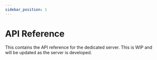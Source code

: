 ```yaml
---
sidebar_position: 1
---
```


# API Reference

This contains the API reference for the dedicated server. This is WIP and will be updated as the server is developed.